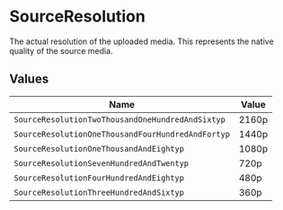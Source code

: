 # SourceResolution

The actual resolution of the uploaded media. This represents the native quality of the source media.


## Values

| Name                                              | Value                                             |
| ------------------------------------------------- | ------------------------------------------------- |
| `SourceResolutionTwoThousandOneHundredAndSixtyp`  | 2160p                                             |
| `SourceResolutionOneThousandFourHundredAndFortyp` | 1440p                                             |
| `SourceResolutionOneThousandAndEightyp`           | 1080p                                             |
| `SourceResolutionSevenHundredAndTwentyp`          | 720p                                              |
| `SourceResolutionFourHundredAndEightyp`           | 480p                                              |
| `SourceResolutionThreeHundredAndSixtyp`           | 360p                                              |